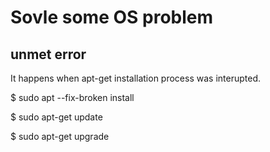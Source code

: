 #  Sovle some OS problem

## unmet error

It happens when apt-get installation process was interupted. 

$ sudo apt --fix-broken install

$ sudo apt-get update

$ sudo apt-get upgrade


